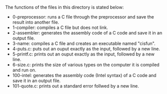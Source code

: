 The functions of the files in this directory is stated below:

- 0-preprocessor: runs a C file through the preprocessor and save the result into another file.
- 1-compiler: compiles a C file but does not link.
- 2-assembler: generates the assembly code of a C code and save it in an output file.
- 3-name: compiles a C file and creates an executable named "cisfun".
- 4-puts.c: puts out an ouput exactly as the input, followed by a new line.
- 5-printf.c: prints out an ouput exactly as the input, followed by a new line.
- 6-size.c: prints the size of various types on the computer it is compiled and run on.
- 100-intel: generates the assembly code (Intel syntax) of a C code and save it in an output file.
- 101-quote.c: prints out a standard error follwed by a new line.
